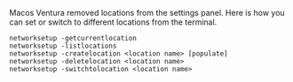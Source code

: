Macos Ventura removed locations from the settings panel. Here is how you can set or switch to different locations from the terminal.
```
networksetup -getcurrentlocation 
networksetup -listlocations 
networksetup -createlocation <location name> [populate] 
networksetup -deletelocation <location name> 
networksetup -switchtolocation <location name>
```
